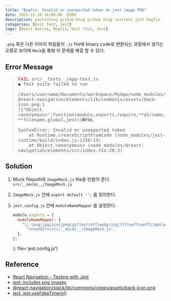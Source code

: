 ```yaml
---
title: "Bugfix: Invalid or unexpected token on jest image PNG"
date: 2022-12-16 14:00:00 -0500
description: paolochang github-blog github blog unittest jest bugfix
categories: [Unit Test, Jest]
tags: [React Native, Bugfix, Unit Test, Jest]
---
```


<style type='text/css'>
blockquote pre {
  overflow: auto !important;
  overflow-wrap: anywhere !important;
  white-space: pre-wrap;
}
</style>

`.png` 혹은 다른 이미지 파일들이 `.js` file에 binary code로 변환되는 과정에서 생기는 오류로 보이며 `Mock`을 통해 이 문제를 해결 할 수 있다.

## Error Message

> <pre>
> <span style="color:red;">FAIL</span> src/__tests__/App-test.js
> ● Test suite failed to run
> 
> /Users/username/Documents/workspace/MyApp/node_modules/@react-navigation/elements/lib/commonjs/assets/back-icon.png:1
> ({"Object.&lt;anonymous&gt;":function(module,exports,require,**dirname,**filename,global,jest){�PNG
> 
> SyntaxError: Invalid or unexpected token
>     at Runtime.createScriptFromCode (node_modules/jest-runtime/build/index.js:1350:14)
>     at Object.&lt;anonymous&gt; (node_modules/@react-navigation/elements/src/index.tsx:20:3)
> </pre>

## Solution

1. Mock filepath와 `ImageMock.js` file을 만들어 준다. `src/__mocks__/ImageMock.js`

2. `ImageMock.js` 안에 `export default '';` 를 정의한다.

3. `jest.config.js` 안에 `moduleNameMapper` 를 설정한다.

   ```js
   module.exports = {
     moduleNameMapper: {
       "\\.(png|jpg|ico|jpeg|gif|eot|otf|webp|svg|ttf|woff|woff2|mp4|webm|wav|mp3|m4a|aac|oga)$":
         "<rootDir>/src/__mocks__/ImageMock.js",
     },
   };
   ```
   {: file='jest.config.js'}

## Reference

- [React Navigation - Testing with Jest](https://reactnavigation.org/docs/testing)
- [jest: includes png images](https://stackoverflow.com/a/71618485)
- [@react-navigation/stack/lib/commonjs/views/assets/back-icon.png](https://github.com/react-navigation/react-navigation/issues/8669)
- [jest: jest.useFakeTimers()](https://stackoverflow.com/a/57684999)
